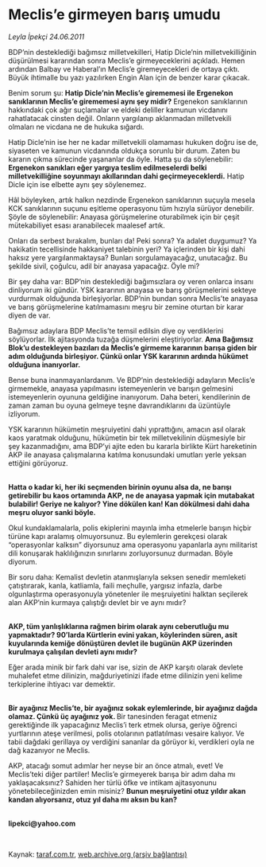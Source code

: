 # Meclis’e girmeyen barış umudu 

*Leyla İpekçi 24.06.2011*

<div class="yazi"><p>BDP’nin desteklediği bağımsız milletvekilleri, Hatip Dicle’nin milletvekilliğinin düşürülmesi kararından sonra Meclis’e girmeyeceklerini açıkladı. Hemen ardından Balbay ve Haberal’ın Meclis’e giremeyecekleri de ortaya çıktı. Büyük ihtimalle bu yazı yazılırken Engin Alan için de benzer karar çıkacak.</p>
<p>Benim sorum şu: <b>Hatip Dicle’nin Meclis’e girememesi ile Ergenekon sanıklarının Meclis’e girememesi aynı şey midir?</b> Ergenekon sanıklarının hakkındaki çok ağır suçlamalar ve eldeki deliller kamunun vicdanını rahatlatacak cinsten değil. Onların yargılanıp aklanmadan milletvekili olmaları ne vicdana ne de hukuka sığardı. </p>
<p>Hatip Dicle’nin ise her ne kadar milletvekili olamaması hukuken doğru ise de, siyaseten ve kamunun vicdanında oldukça sorunlu bir durum. Zaten bu kararın çıkma sürecinde yaşananlar da öyle. Hatta şu da söylenebilir: <b>Ergenekon sanıkları eğer yargıya teslim edilmeselerdi belki milletvekilliğine soyunmayı akıllarından dahi geçirmeyeceklerdi.</b> Hatip Dicle için ise elbette aynı şey söylenemez.</p>
<p>Hâl böyleyken, artık halkın nezdinde Ergenekon sanıklarının suçuyla mesela KCK sanıklarının suçunu eşitleme operasyonu tüm hızıyla sürüyor denebilir. Şöyle de söylenebilir: Anayasa görüşmelerine oturabilmek için bir çeşit mütekabiliyet esası aranabilecek maalesef artık.</p>
<p>Onları da serbest bırakalım, bunları da! Peki sonra? Ya adalet duygumuz? Ya hakikatin tecellisinde hakkaniyet talebinin yeri? Ya içlerinden bir kişi dahi haksız yere yargılanmaktaysa? Bunları sorgulamayacağız, unutacağız. Bu şekilde sivil, çoğulcu, adil bir anayasa yapacağız. Öyle mi?</p>
<p>Bir şey daha var: BDP’nin desteklediği bağımsızlara oy veren onlarca insanı dinliyorum iki gündür. YSK kararının anayasa ve barış görüşmelerini sekteye vurdurmak olduğunda birleşiyorlar. BDP’nin bundan sonra Meclis’te anayasa ve barış görüşmelerine katılmamasını meşru bir zemine oturtan bir karar diyen de var. </p>
<p>Bağımsız adaylara BDP Meclis’te temsil edilsin diye oy verdiklerini söylüyorlar. İlk ajitasyonda tuzağa düşmelerini eleştiriyorlar. <b>Ama Bağımsız Blok’u destekleyen bazıları da Meclis’e girmeme kararının barışa giden bir adım olduğunda birleşiyor. Çünkü onlar YSK kararının ardında hükümet olduğuna inanıyorlar.</b> </p>
<p>Bense buna inanmayanlardanım. Ve BDP’nin desteklediği adayların Meclis’e girmemekle, anayasa yapılmasını istemeyenlerin ve barışın gelmesini istemeyenlerin oyununa geldiğine inanıyorum. Daha beteri, kendilerinin de zaman zaman bu oyuna gelmeye teşne davrandıklarını da üzüntüyle izliyorum.</p>
<p>YSK kararının hükümetin meşruiyetini dahi yıprattığını, amacın asıl olarak kaos yaratmak olduğunu, hükümetin bir tek milletvekilinin düşmesiyle bir şey kazanmadığını, ama BDP’yi ajite eden bu kararla birlikte Kürt hareketinin AKP ile anayasa çalışmalarına katılma konusundaki umutları yerle yeksan ettiğini görüyoruz.</p>
<p><b><br/>Hatta o kadar ki, her iki seçmenden birinin oyunu alsa da, ne barışı getirebilir bu kaos ortamında AKP, ne de anayasa yapmak için mutabakat bulabilir! Geriye ne kalıyor? Yine dökülen kan! Kan dökülmesi dahi daha meşru oluyor sanki böyle.</b></p>
<p>Okul kundaklamalarla, polis ekiplerini mayınla imha etmelerle barışın hiçbir türüne kapı aralamış olmuyorsunuz. Bu eylemlerin gerekçesi olarak “operasyonlar kalksın” diyorsunuz ama operasyonu yapanlarla aynı militarist dili konuşarak haklılığınızın sınırlarını zorluyorsunuz durmadan.<b> </b>Böyle diyorum.</p>
<p>Bir soru daha: Kemalist devletin atanmışlarıyla seksen senedir memleketi çatıştırarak, kanla, katliamla, faili meçhulle, yargısız infazla, darbe olgunlaştırma operasyonuyla yönetenler ile meşruiyetini halktan seçilerek alan AKP’nin kurmaya çalıştığı devlet bir ve aynı mıdır?<b> </b></p>
<p><b><br/>AKP, tüm yanlışlıklarına rağmen birim olarak aynı ceberutluğu mu yapmaktadır? 90’larda Kürtlerin evini yakan, köylerinden süren, asit kuyularında kemiğe dönüştüren devlet ile bugünün AKP üzerinden kurulmaya çalışılan devleti aynı mıdır?</b> </p>
<p>Eğer arada minik bir fark dahi var ise, sizin de AKP karşıtı olarak devlete muhalefet etme dilinizin, mağduriyetinizi ifade etme dilinizin yeni kelime terkiplerine ihtiyacı var demektir. </p>
<p><b><br/>Bir ayağınız Meclis’te, bir ayağınız sokak eylemlerinde, bir ayağınız dağda olamaz. Çünkü üç ayağınız yok. </b>Bir tanesinden feragat etmeniz gerektiğinde ilk yapacağınız Meclis’i terk etmek olursa, geriye öğrenci yurtlarının ateşe verilmesi, polis otolarının patlatılması vesaire kalıyor. Ve tabii dağdaki gerillaya oy verdiğini sananlar da görüyor ki, verdikleri oyla ne dağ kazanıyor ne Meclis.</p>
<p>AKP, atacağı somut adımlar her neyse bir an önce atmalı, evet! Ve Meclis’teki diğer partiler! Meclis’e girmeyerek barışa bir adım daha mı yaklaşacaksınız? Sahiden her türlü öfke ve intikam ajitasyonunu yönetebileceğinizden emin misiniz? <b>Bunun meşruiyetini otuz yıldır akan kandan alıyorsanız, otuz yıl daha mı aksın bu kan?</b></p>
<p><b><br/>lipekci@yahoo.com</b></p>
<p><b> </b></p>
</div>

Kaynak: [taraf.com.tr](http://www.taraf.com.tr/leyla-ipekci/makale-meclis-e-girmeyen-baris-umudu.htm), [web.archive.org (arşiv bağlantısı)](http://web.archive.org/web/20131107115457/http://www.taraf.com.tr/leyla-ipekci/makale-meclis-e-girmeyen-baris-umudu.htm)
